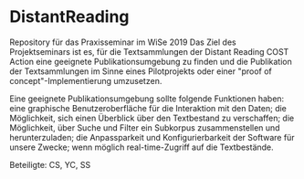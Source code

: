 # DistantReading
Repository für das Praxisseminar im WiSe 2019
Das Ziel des Projektseminars ist es, für die Textsammlungen der Distant Reading COST Action eine geeignete Publikationsumgebung zu finden und die Publikation der Textsammlungen im Sinne eines Pilotprojekts oder einer "proof of concept"-Implementierung umzusetzen.

Eine geeignete Publikationsumgebung sollte folgende Funktionen haben: eine graphische Benutzeroberfläche für die Interaktion mit den Daten; die Möglichkeit, sich einen Überblick über den Textbestand zu verschaffen; die Möglichkeit, über Suche und Filter ein Subkorpus zusammenstellen und herunterzuladen; die Anpassparkeit und Konfigurierbarkeit der Software für unsere Zwecke; wenn möglich real-time-Zugriff auf die Textbestände.


Beteiligte:
CS, YC, SS
